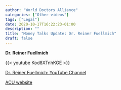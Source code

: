 ```yaml
---
author: "World Doctors Alliance"
categories: ["Other videos"]
tags: ["Legal"]
date: 2020-10-17T16:22:23+01:00
description: ""
title: "Money Talks Update: Dr. Reiner Fuellmich"
draft: false
---
```


**Dr. Reiner Fuellmich**  

{{< youtube Kod8XTnhKGE >}}  

[Dr. Reiner Fuellmich: YouTube Channel](https://www.youtube.com/channel/UCJB8ANhWVhgQf9Rw-KJo26Q)  

[ACU website](https://acu2020.org/)


